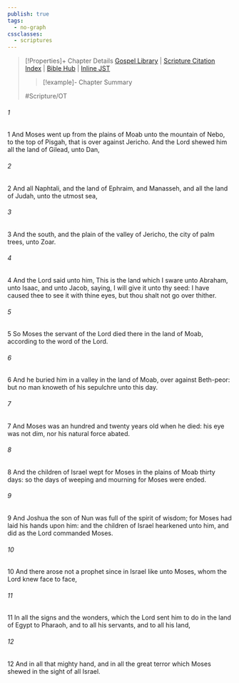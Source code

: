 ```yaml
---
publish: true
tags:
  - no-graph
cssclasses:
  - scriptures
---
```

>[!Properties]+ Chapter Details
>[Gospel Library](https://churchofjesuschrist.org/study/scriptures/ot/deut/34?lang=eng)    |    [Scripture Citation Index](https://scriptures.byu.edu/#06922::c06922)    |    [Bible Hub](https://biblehub.com/deuteronomy/34.htm)    |    [Inline JST](https://scripturetoolbox.com/html/ic/Deuteronomy/34.html)
>>[!example]- Chapter Summary
>> 
> 
>
>#Scripture/OT
###### 1
1 And Moses went up from the plains of Moab unto the mountain of Nebo, to the top of Pisgah, that is over against Jericho. And the Lord shewed him all the land of Gilead, unto Dan,
###### 2
2 And all Naphtali, and the land of Ephraim, and Manasseh, and all the land of Judah, unto the utmost sea,
###### 3
3 And the south, and the plain of the valley of Jericho, the city of palm trees, unto Zoar.
###### 4
4 And the Lord said unto him, This is the land which I sware unto Abraham, unto Isaac, and unto Jacob, saying, I will give it unto thy seed: I have caused thee to see it with thine eyes, but thou shalt not go over thither.
###### 5
5 So Moses the servant of the Lord died there in the land of Moab, according to the word of the Lord.
###### 6
6 And he buried him in a valley in the land of Moab, over against Beth-peor: but no man knoweth of his sepulchre unto this day.
###### 7
7 And Moses was an hundred and twenty years old when he died: his eye was not dim, nor his natural force abated.
###### 8
8 And the children of Israel wept for Moses in the plains of Moab thirty days: so the days of weeping and mourning for Moses were ended.
###### 9
9 And Joshua the son of Nun was full of the spirit of wisdom; for Moses had laid his hands upon him: and the children of Israel hearkened unto him, and did as the Lord commanded Moses.
###### 10
10 And there arose not a prophet since in Israel like unto Moses, whom the Lord knew face to face,
###### 11
11 In all the signs and the wonders, which the Lord sent him to do in the land of Egypt to Pharaoh, and to all his servants, and to all his land,
###### 12
12 And in all that mighty hand, and in all the great terror which Moses shewed in the sight of all Israel.
